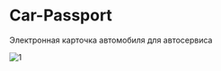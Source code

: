 # Car-Passport
Электронная карточка автомобиля для автосервиса

<img src="https://i.ibb.co/dbqJS7B/1.png" alt="1" border="0">
